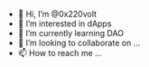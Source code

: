 - 👋 Hi, I’m @0x220volt  
- 👀 I’m interested in dApps   
- 🌱 I’m currently learning DAO 
- 💞️ I’m looking to collaborate on ... 
- 📫 How to reach me ...  
 
<!---
0x220volt/0x220volt is a ✨ special ✨ repository because its `README.md` (this file) appears on your GitHub profile.
You can click the Preview link to take a look at your changes.
--->
